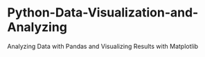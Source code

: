 # Python-Data-Visualization-and-Analyzing
Analyzing Data with Pandas and Visualizing Results with Matplotlib
